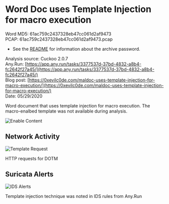 # Word Doc uses Template Injection for macro execution

Word MD5: 61ac759c2437328eb47cc061d2af9473  
PCAP: 61ac759c2437328eb47cc061d2af9473.pcap  

* See the [README](https://github.com/jstrosch/malware-samples) for information about the archive password.  

Analysis source: Cuckoo 2.0.7  
Any.Run: [https://app.any.run/tasks/3377537d-37bd-4832-a8b4-fc2642f27a45/](https://app.any.run/tasks/3377537d-37bd-4832-a8b4-fc2642f27a45/)  
Blog post: [https://0xevilc0de.com/maldoc-uses-template-injection-for-macro-execution/](https://0xevilc0de.com/maldoc-uses-template-injection-for-macro-execution/)  
Date: 05/29/2020  

Word document that uses template injection for macro execution. The macro-enalbed template was not available during analysis.

![Enable Content](https://user-images.githubusercontent.com/1920756/83308737-13c0ee00-a1cd-11ea-95fd-ff346cd746cf.jpg)  

## Network Activity

![Template Request](https://user-images.githubusercontent.com/1920756/83308746-17547500-a1cd-11ea-8dbc-98cd61ec037e.png)

HTTP requests for DOTM

## Suricata Alerts

![IDS Alerts](https://user-images.githubusercontent.com/1920756/83308742-16234800-a1cd-11ea-9734-ada6d91b1e50.png)

Template injection technique was noted in IDS rules from Any.Run